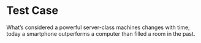# Test Case

What’s considered a powerful server-class machines changes with time; today a smartphone outperforms a computer than filled a room in the past.

